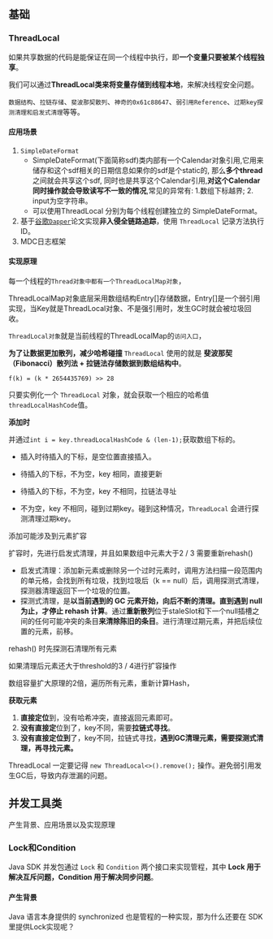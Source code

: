 

## 基础



### ThreadLocal

如果共享数据的代码是能保证在同一个线程中执行，即**一个变量只要被某个线程独享**。

我们可以通过**ThreadLocal类来将变量存储到线程本地**，来解决线程安全问题。

`数据结构`、`拉链存储`、`斐波那契散列`、`神奇的0x61c88647`、`弱引用Reference`、`过期key探测清理和启发式清理`等等。

#### 应用场景

1. `SimpleDateFormat`
   - SimpleDateFormat(下面简称sdf)类内部有一个Calendar对象引用,它用来储存和这个sdf相关的日期信息如果你的sdf是个static的, 那么**多个thread** 之间就会共享这个sdf, 同时也是共享这个Calendar引用,**对这个Calendar同时操作就会导致读写不一致的情况**,常见的异常有: 1.数组下标越界; 2. input为空字符串。
   - 可以使用ThreadLocal 分别为每个线程创建独立的 SimpleDateFormat。
2. 基于[谷歌`Dapper`](https://bigbully.github.io/Dapper-translation/)论文实现**非入侵全链路追踪**，使用 `ThreadLocal` 记录方法执行ID。
3. MDC日志框架

#### 实现原理

每一个线程的`Thread对象中都有一个ThreadLocalMap对象`，

ThreadLocalMap对象底层采用数组结构Entry[]存储数据，Entry[]是一个弱引用实现，当Key就是ThreadLocal对象、不是强引用时，发生GC时就会被垃圾回收。

`ThreadLocal对象`就是当前线程的ThreadLocalMap的`访问入口`，

**为了让数据更加散列，减少哈希碰撞** `ThreadLocal` 使用的就是 **斐波那契（Fibonacci）散列法 + 拉链法存储数据到数组结构中**。

`f(k) = (k * 2654435769) >> 28`

只要实例化一个 `ThreadLocal` 对象，就会获取一个相应的哈希值`threadLocalHashCode`值。

**添加时**

并通过`int i = key.threadLocalHashCode & (len-1);`获取数组下标的。

- 插入时待插入的下标，是空位置直接插入。

- 待插入的下标，不为空，key 相同，直接更新

- 待插入的下标，不为空，key 不相同，拉链法寻址

- 不为空，key 不相同，碰到过期key。碰到这种情况，`ThreadLocal` 会进行探测清理过期key。

添加可能涉及到元素扩容

扩容时，先进行启发式清理，并且如果数组中元素大于2 / 3 需要重新rehash() 

- 启发式清理：添加新元素或删除另一个过时元素时，调用方法扫描一段范围内的单元格，会找到所有垃圾，找到垃圾后（k == null）后，调用探测式清理，探测器清理返回下一个垃圾的位置。
- 探测式清理，是**以当前遇到的 GC 元素开始，向后不断的清理。直到遇到 null 为止，才停止 rehash 计算**。通过**重新散列**位于staleSlot和下一个null插槽之间的任何可能冲突的条目**来清除陈旧的条目**。进行清理过期元素，并把后续位置的元素，前移。

rehash() 时先探测石清理所有元素

如果清理后元素还大于threshold的3 / 4进行扩容操作

数组容量扩大原理的2倍，遍历所有元素，重新计算Hash，

**获取元素**

1. **直接定位**到，没有哈希冲突，直接返回元素即可。
2. **没有直接定**位到了，key不同，需要**拉链式寻找**。
3. **没有直接定位到**了，key不同，拉链式寻找，**遇到GC清理元素，需要探测式清理，再寻找元素。**

 ThreadLocal 一定要记得 `new ThreadLocal<>().remove();` 操作。避免弱引用发生GC后，导致内存泄漏的问题。



## 并发工具类

产生背景、应用场景以及实现原理

### Lock和Condition

Java SDK 并发包通过 `Lock` 和 `Condition` 两个接口来实现管程，其中 **Lock 用于解决互斥问题，Condition 用于解决同步问题**。

#### 产生背景

Java 语言本身提供的 synchronized 也是管程的一种实现，那为什么还要在 SDK 里提供Lock实现呢？

